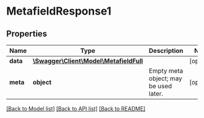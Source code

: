 # MetafieldResponse1

## Properties
Name | Type | Description | Notes
------------ | ------------- | ------------- | -------------
**data** | [**\Swagger\Client\Model\MetafieldFull**](MetafieldFull.md) |  | [optional] 
**meta** | **object** | Empty meta object; may be used later. | [optional] 

[[Back to Model list]](../README.md#documentation-for-models) [[Back to API list]](../README.md#documentation-for-api-endpoints) [[Back to README]](../README.md)


